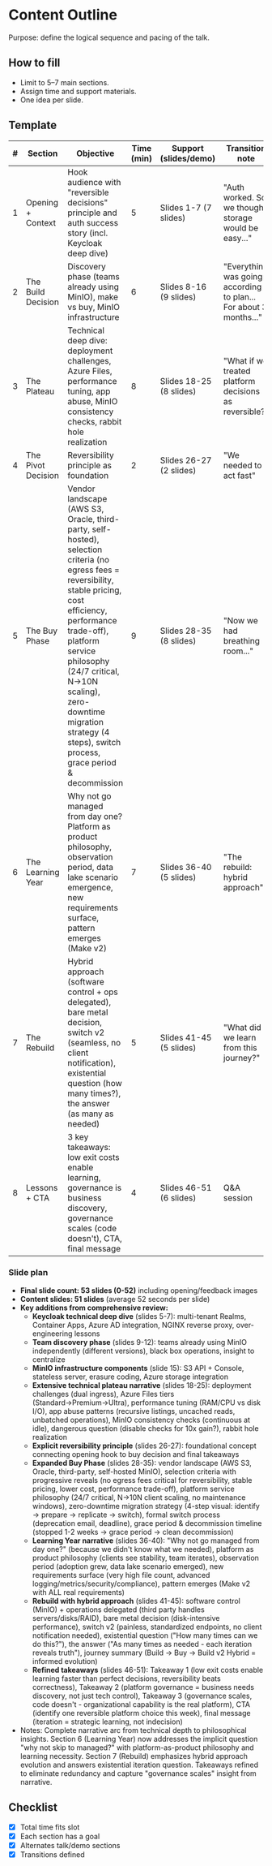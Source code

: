 # Content Outline
Purpose: define the logical sequence and pacing of the talk.

## How to fill
- Limit to 5–7 main sections.
- Assign time and support materials.
- One idea per slide.

## Template
| # | Section | Objective | Time (min) | Support (slides/demo) | Transition note |
|---|----------|------------|-------------|------------------------|-----------------|
| 1 | Opening + Context | Hook audience with "reversible decisions" principle and auth success story (incl. Keycloak deep dive) | 5 | Slides 1-7 (7 slides) | "Auth worked. So we thought storage would be easy..." |
| 2 | The Build Decision | Discovery phase (teams already using MinIO), make vs buy, MinIO infrastructure | 6 | Slides 8-16 (9 slides) | "Everything was going according to plan... For about 3 months..." |
| 3 | The Plateau | Technical deep dive: deployment challenges, Azure Files, performance tuning, app abuse, MinIO consistency checks, rabbit hole realization | 8 | Slides 18-25 (8 slides) | "What if we treated platform decisions as reversible?" |
| 4 | The Pivot Decision | Reversibility principle as foundation | 2 | Slides 26-27 (2 slides) | "We needed to act fast" |
| 5 | The Buy Phase | Vendor landscape (AWS S3, Oracle, third-party, self-hosted), selection criteria (no egress fees = reversibility, stable pricing, cost efficiency, performance trade-off), platform service philosophy (24/7 critical, N→10N scaling), zero-downtime migration strategy (4 steps), switch process, grace period & decommission | 9 | Slides 28-35 (8 slides) | "Now we had breathing room..." |
| 6 | The Learning Year | Why not go managed from day one? Platform as product philosophy, observation period, data lake scenario emergence, new requirements surface, pattern emerges (Make v2) | 7 | Slides 36-40 (5 slides) | "The rebuild: hybrid approach" |
| 7 | The Rebuild | Hybrid approach (software control + ops delegated), bare metal decision, switch v2 (seamless, no client notification), existential question (how many times?), the answer (as many as needed) | 5 | Slides 41-45 (5 slides) | "What did we learn from this journey?" |
| 8 | Lessons + CTA | 3 key takeaways: low exit costs enable learning, governance is business discovery, governance scales (code doesn't), CTA, final message | 4 | Slides 46-51 (6 slides) | Q&A session |

### Slide plan
- **Final slide count: 53 slides (0-52)** including opening/feedback images
- **Content slides: 51 slides** (average 52 seconds per slide)
- **Key additions from comprehensive review:**
  - **Keycloak technical deep dive** (slides 5-7): multi-tenant Realms, Container Apps, Azure AD integration, NGINX reverse proxy, over-engineering lessons
  - **Team discovery phase** (slides 9-12): teams already using MinIO independently (different versions), black box operations, insight to centralize
  - **MinIO infrastructure components** (slide 15): S3 API + Console, stateless server, erasure coding, Azure storage integration
  - **Extensive technical plateau narrative** (slides 18-25): deployment challenges (dual ingress), Azure Files tiers (Standard→Premium→Ultra), performance tuning (RAM/CPU vs disk I/O), app abuse patterns (recursive listings, uncached reads, unbatched operations), MinIO consistency checks (continuous at idle), dangerous question (disable checks for 10x gain?), rabbit hole realization
  - **Explicit reversibility principle** (slides 26-27): foundational concept connecting opening hook to buy decision and final takeaways
  - **Expanded Buy Phase** (slides 28-35): vendor landscape (AWS S3, Oracle, third-party, self-hosted MinIO), selection criteria with progressive reveals (no egress fees critical for reversibility, stable pricing, lower cost, performance trade-off), platform service philosophy (24/7 critical, N→10N client scaling, no maintenance windows), zero-downtime migration strategy (4-step visual: identify → prepare → replicate → switch), formal switch process (deprecation email, deadline), grace period & decommission timeline (stopped 1-2 weeks → grace period → clean decommission)
  - **Learning Year narrative** (slides 36-40): "Why not go managed from day one?" (because we didn't know what we needed), platform as product philosophy (clients see stability, team iterates), observation period (adoption grew, data lake scenario emerged), new requirements surface (very high file count, advanced logging/metrics/security/compliance), pattern emerges (Make v2 with ALL real requirements)
  - **Rebuild with hybrid approach** (slides 41-45): software control (MinIO) + operations delegated (third party handles servers/disks/RAID), bare metal decision (disk-intensive performance), switch v2 (painless, standardized endpoints, no client notification needed), existential question ("How many times can we do this?"), the answer ("As many times as needed - each iteration reveals truth"), journey summary (Build → Buy → Build v2 Hybrid = informed evolution)
  - **Refined takeaways** (slides 46-51): Takeaway 1 (low exit costs enable learning faster than perfect decisions, reversibility beats correctness), Takeaway 2 (platform governance = business needs discovery, not just tech control), Takeaway 3 (governance scales, code doesn't - organizational capability is the real platform), CTA (identify one reversible platform choice this week), final message (iteration = strategic learning, not indecision)
- Notes: Complete narrative arc from technical depth to philosophical insights. Section 6 (Learning Year) now addresses the implicit question "why not skip to managed?" with platform-as-product philosophy and learning necessity. Section 7 (Rebuild) emphasizes hybrid approach evolution and answers existential iteration question. Takeaways refined to eliminate redundancy and capture "governance scales" insight from narrative.

## Checklist
- [x] Total time fits slot
- [x] Each section has a goal
- [x] Alternates talk/demo sections
- [x] Transitions defined
